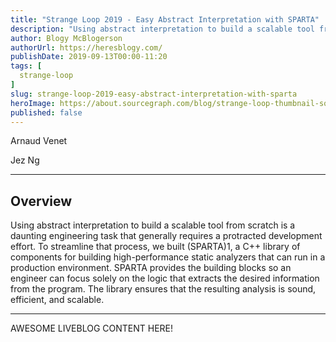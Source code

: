 ```yaml
---
title: "Strange Loop 2019 - Easy Abstract Interpretation with SPARTA"
description: "Using abstract interpretation to build a scalable tool from scratch is a daunting engineering task that generally requires a protracted development effort. To streamline that process, we built (SPARTA)1, a C++ library of components for building high-performance static analyzers that can run in a production environment. SPARTA provides the building blocks so an engineer can focus solely on the logic that extracts the desired information from the program. The library ensures that the resulting analysis is sound, efficient, and scalable."
author: Blogy McBlogerson
authorUrl: https://heresblogy.com/
publishDate: 2019-09-13T00:00-11:20
tags: [
  strange-loop
]
slug: strange-loop-2019-easy-abstract-interpretation-with-sparta
heroImage: https://about.sourcegraph.com/blog/strange-loop-thumbnail-square-v2.jpg
published: false
---
```


<div className="container p-0 liveblog-presenters">
  <div className="row m-0">
      <p className=" mr-6 m-0">
        <span className="liveblog-presenters__name">Arnaud Venet</span>
        <a href="https://github.com/arnaudvenet" target="_blank" title="GitHub"><i className="fa fa-github pr-2"></i></a>
      </p>
  <p className=" mr-6 m-0">
        <span className="liveblog-presenters__name">Jez Ng</span>
        <a href="https://github.com/int3" target="_blank" title="GitHub"><i className="fa fa-github pr-2"></i></a>
      </p>
  </div>
</div>

---

## Overview

Using abstract interpretation to build a scalable tool from scratch is a daunting engineering task that generally requires a protracted development effort. To streamline that process, we built (SPARTA)1, a C++ library of components for building high-performance static analyzers that can run in a production environment. SPARTA provides the building blocks so an engineer can focus solely on the logic that extracts the desired information from the program. The library ensures that the resulting analysis is sound, efficient, and scalable.

---

AWESOME LIVEBLOG CONTENT HERE!
